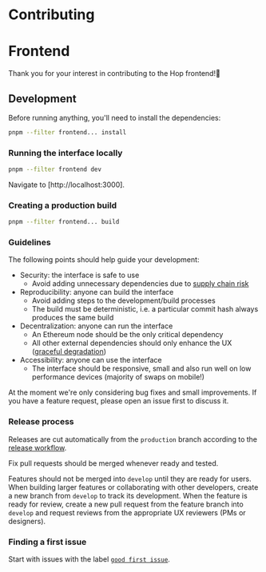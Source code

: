 # Contributing

# Frontend

Thank you for your interest in contributing to the Hop frontend!🐰

## Development

Before running anything, you'll need to install the dependencies:

```sh
pnpm --filter frontend... install
```

### Running the interface locally

```sh
pnpm --filter frontend dev
```

Navigate to [http://localhost:3000].

### Creating a production build

```sh
pnpm --filter frontend... build
```

### Guidelines

The following points should help guide your development:

- Security: the interface is safe to use
  - Avoid adding unnecessary dependencies due to [supply chain risk](https://github.com/LavaMoat/lavamoat#further-reading-on-software-supplychain-security)
- Reproducibility: anyone can build the interface
  - Avoid adding steps to the development/build processes
  - The build must be deterministic, i.e. a particular commit hash always produces the same build
- Decentralization: anyone can run the interface
  - An Ethereum node should be the only critical dependency
  - All other external dependencies should only enhance the UX ([graceful degradation](https://developer.mozilla.org/en-US/docs/Glossary/Graceful_degradation))
- Accessibility: anyone can use the interface
  - The interface should be responsive, small and also run well on low performance devices (majority of swaps on mobile!)

At the moment we're only considering bug fixes and small improvements. If you have a feature request, please open an issue first to discuss it.

### Release process

Releases are cut automatically from the `production` branch according to the [release workflow](./.github/workflows/deploy.yml).

Fix pull requests should be merged whenever ready and tested.

Features should not be merged into `develop` until they are ready for users.
When building larger features or collaborating with other developers, create a new branch from `develop` to track its development.
When the feature is ready for review, create a new pull request from the feature branch into `develop` and request reviews from
the appropriate UX reviewers (PMs or designers).

### Finding a first issue

Start with issues with the label
[`good first issue`](https://github.com/Uniswap/uniswap-interface/issues?q=is%3Aopen+is%3Aissue+label%3A%22good+first+issue%22).

